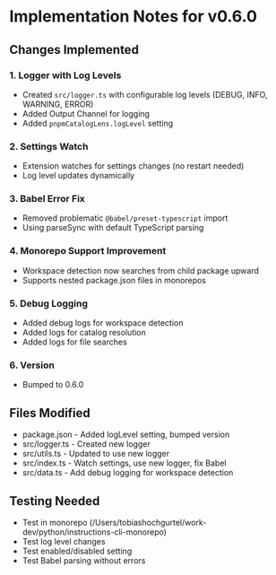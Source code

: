 # Implementation Notes for v0.6.0

## Changes Implemented

### 1. Logger with Log Levels
- Created `src/logger.ts` with configurable log levels (DEBUG, INFO, WARNING, ERROR)
- Added Output Channel for logging
- Added `pnpmCatalogLens.logLevel` setting

### 2. Settings Watch
- Extension watches for settings changes (no restart needed)
- Log level updates dynamically

### 3. Babel Error Fix  
- Removed problematic `@babel/preset-typescript` import
- Using parseSync with default TypeScript parsing

### 4. Monorepo Support Improvement
- Workspace detection now searches from child package upward
- Supports nested package.json files in monorepos

### 5. Debug Logging
- Added debug logs for workspace detection
- Added logs for catalog resolution
- Added logs for file searches

### 6. Version
- Bumped to 0.6.0

## Files Modified
- package.json - Added logLevel setting, bumped version
- src/logger.ts - Created new logger
- src/utils.ts - Updated to use new logger
- src/index.ts - Watch settings, use new logger, fix Babel
- src/data.ts - Add debug logging for workspace detection

## Testing Needed
- Test in monorepo (/Users/tobiashochgurtel/work-dev/python/instructions-cli-monorepo)
- Test log level changes
- Test enabled/disabled setting
- Test Babel parsing without errors

